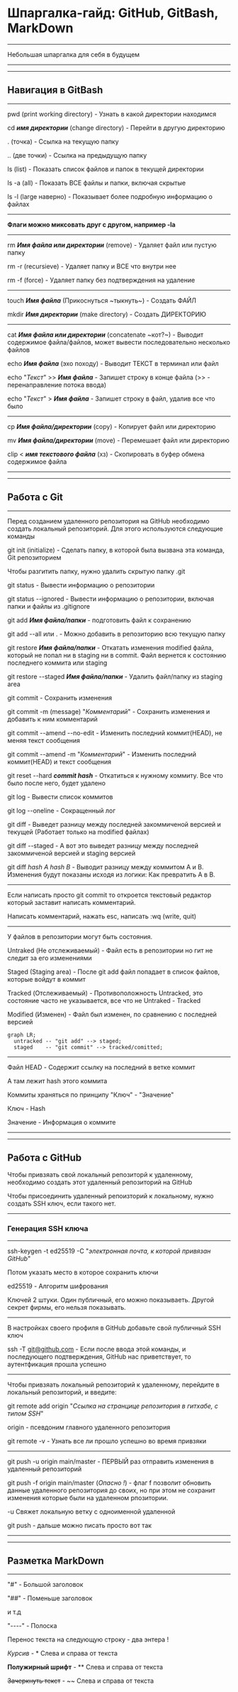 # Шпаргалка-гайд: GitHub, GitBash, MarkDown

____

Небольшая шпаргалка для себя в будущем

____

____

## Навигация в GitBash

____

pwd (print working directory) - Узнать в какой директории находимся

cd ***имя директории*** (change directory) - Перейти в другую директорию

. (точка) - Ссылка на текущую папку

.. (две точки) - Ссылка на предыдущую папку

ls (list) - Показать список файлов и папок в текущей директории

ls -a (all) - Показать ВСЕ файлы и папки, включая скрытые

ls -l (large наверно) - Показывает более подробную информацию о файлах

____

**Флаги можно миксовать друг с другом, например -la**

____

rm ***Имя файла или директории*** (remove) - Удаляет файл или пустую папку

rm -r (recursieve) - Удаляет папку и ВСЕ что внутри нее

rm -f (force) - Удаляет папку без подтверждения на удаление

____

touch ***Имя файла*** (Прикоснуться ~тыкнуть~) - Создать ФАЙЛ

mkdir ***Имя директории*** (make directory) - Создать ДИРЕКТОРИЮ

____

cat ***Имя файла или директории*** (concatenate ~кот?~) - Выводит содержимое файла/файлов, может вывести последовательно несколько файлов

echo ***Имя файла*** (эхо походу) - Выводит ТЕКСТ в терминал или файл

echo "*Текст*" >> ***Имя файла*** - Запишет строку в конце файла (>> - перенаправление потока ввода)

echo "*Текст*" > ***Имя файла*** - Запишет строку в файл, удалив все что было

____

cp ***Имя файла/директории*** (copy) - Копирует файл или директорию

mv ***Имя файла/директории*** (move) - Перемешает файл или директорию

clip < ***имя текстового файла*** (хз) - Скопировать в буфер обмена содержимое файла

____

____

## Работа с Git 

____

Перед созданием удаленного репозитория на GitHub необходимо создать локальный репозиторий. 
Для этого используются следующие команды

git init (initialize) - Сделать папку, в которой была вызвана эта команда, Git репозиторием

Чтобы разгитить папку, нужно удалить скрытую папку .git 

git status - Вывести информацию о репозитории

git status --ignored - Вывести информацию о репозитории, включая папки и файлы из .gitignore

git add ***Имя файла/папки*** - подготовить файл к сохранению

git add --all или . - Можно добавить в репозиторию всю текущую папку

git restore ***Имя файла/папки*** - Откатать изменения  modified файла, который не попал ни в staging ни в commit. Файл вернется к состоянию последнего коммита или staging

git restore --staged ***Имя файла/папки*** - Удалить файл/папку из staging area

git commit - Сохранить изменения

git commit -m (message) "*Комментарий*" - Сохранить изменения и добавить к ним комментарий

git commit --amend --no-edit - Изменить последний коммит(HEAD), не меняя текст сообщения

git commit --amend -m "*Комментарий*" - Изменить последний коммит(HEAD) и текст сообщения

git reset --hard ***commit hash*** - Откатиться к нужному коммиту. Все что было после него, будет удалено

git log - Вывести список коммитов

git log --oneline - Сокращенный лог

git diff - Выведет разницу между последней закоммиченой версией и текущей (Работает только на modified файлах)

git diff --staged - А вот это выведет разницу между последней закоммиченой версией и staging версией

git diff *hash A* *hash B* - Выводит разницу между коммитом А и В. Изменения будут показаны исходя из логики: Как превратить А в В.

____

Если написать просто git commit то откроется текстовый редактор который заставит написать комментарий.

Написать комментарий, нажать esc, написать :wq (write, quit)

____

У файлов в репозитории могут быть состояния.

Untraked (Не отслеживаемый) - Файл есть в репозитории но гит не следит за его изменениями

Staged (Staging area) - После git add файл попадает в список файлов, которые войдут в коммит

Tracked (Отслеживаемый) - Противоположность Untracked, это состояние часто не указывается, все что не Untraked - Tracked

Modified (Изменен) - Файл был изменен, по сравнению с последней версией


```mermaid
graph LR;
  untracked -- "git add" --> staged;
  staged    -- "git commit" --> tracked/comitted;
```

____

Файл HEAD - Содержит ссылку на последний в ветке коммит

А там лежит hash этого коммита

Коммиты храняться по принципу "Ключ" - "Значение"

Ключ - Hash

Значение - Информация о коммите

____

____

## Работа с GitHub

Чтобы привзяать свой локальный репозиторй к удаленному, необходимо создать этот удаленный репозиторий на GitHub

Чтобы присоединить удаленный репоизторий к локальному, нужно создать SSH ключ, если такого нет.

____

### Генерация SSH ключа

____

ssh-keygen -t ed25519 -C "*электронная почта, к которой привязан GitHub*" 

Потом указать место в которое сохранить ключи

ed25519 - Алгоритм шифрования

Ключей 2 штуки. Один публичный, его можно показываеть. Другой секрет фирмы, его нельзя показывать.

____

В настройках своего профиля в GitHub добавьте свой публичный SSH ключ

ssh -T git@github.com - Если после ввода этой команды, и последующего подтверждения, GitHub нас приветствует, то аутентфикация прошла успешно

____

Чтобы привзяать локальный репозиторий к удаленному, перейдите в локальный репозиторий, и введите:

git remote add origin "*Ссылка на странцице репозитория в гитхабе, с типом SSH*" 

origin - псевдоним главного удаленного репозитория

git remote -v - Узнать все ли прошло успешно во время привзяки

____

git push -u origin main/master - ПЕРВЫЙ раз отправить изменения в удаленный репозиторий

git push -f origin main/master (*Опасно !*) - флаг f позволит обновить данные удаленного репозитория до своих, но при этом не сохранит изменения которые были на удаленном рпозитории.

-u Свяжет локальную ветку с одноименной удаленной

git push - дальше можно писать просто вот так

____

____

## Разметка MarkDown

____

"#" - Большой заголовок

"##" - Поменьше заголовок

и т.д

"----" - Полоска

Перенос текста на следующую строку - два энтера ! 

*Курсив* - * Слева и справа от текста

**Полужирный шрифт** - ** Слева и справа от текста

~~Зачеркнуть текст~~ - ~~ Слева и справа от текста

